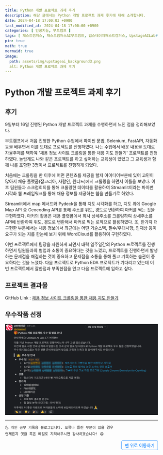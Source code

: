 ```yaml
---
title: Python 개발 프로젝트 과제 후기
description: 해당 글에서는 Python 개발 프로젝트 과제 후기에 대해 소개합니다.
date: 2024-04-18 17:00:03 +0900
last_modified_at: 2024-04-18 17:00:00 +0900
categories: [ 인공지능, 부트캠프 ]
tags: [ 패스트캠퍼스, 패스트캠퍼스AI부트캠프, 업스테이지패스트캠퍼스, UpstageAILab#국비지원, 패스트캠퍼스업스테이지에이아이랩, 패스트캠퍼스업스테이지부트캠프 ]
pin: true
math: true
mermaid: true
image:
  path: assets/img/upstageai_background3.png
  alt: Python 개발 프로젝트 과제 후기
---
```


# Python 개발 프로젝트 과제 후기

## 후기
9일부터 16일 진행된 Python 개발 프로젝트 과제를 수행하면서 느낀 점을 정리해보았다.

부트캠프에서 처음 진행한 Python 수업에서 파이썬 문법, Selenium, FastAPI, 자동화 등을 배우면서 이를 토대로 프로젝트를 진행하였다. 나는 수업에서 배운 내용을 토대로 자율주제를 택하여 '채용 정보 사이트 크롤링을 통한 채용 지도 만들기' 프로젝트를 진행하였다. 놀랍게도 나와 같은 프로젝트를 하고 싶어하는 교육생이 있었고 그 교육생과 함께 나를 포함한 3명이서 프로젝트를 진행하게 되었다. 

처음에는 크롤링을 한 이후에 어떤 콘텐츠를 제공을 할지 아이디어부분에 있어 고민이 많아서 채용 플랫폼(잡코리아, 사람인, 원티드)에서 크롤링을 하면서 이틀을 보냈다. 이후 팀원들과 스크럼회의를 통해 크롤링한 데이터를 활용하여 Streamlit이라는 파이썬 시각화 웹 프레임워크를 통해 채용 정보를 제공하는 웹을 만들기로 하였다. 

Streamlit에서 map 메서드와 Pydeck을 통해 지도 시각화를 하고, 지도 위에 Google Map API 중 Geocoding API를 통해 주소를 위도, 경도로 변환하여 마커를 찍는 것을 구현하였다. 마커의 활용은 채용 플랫폼에서 회사 상세주소를 크롤링하여 상세주소를 API에 반환하여 위도, 경도로 변환해서 마커로 찍는 로직으로 활용하였다. 또, 한가지 더 구현한 부분에서는 채용 정보에서 최근에는 어떤 기술스택, 필수/우대사항, 인재상 등이 요구가 되는 지를 한눈에 보기 위해 WordCloud를 활용하여 구현하였다.

이번 프로젝트에서 팀장을 자원하게 되면서 대략 일주일간의 Python 프로젝트를 진행하면서 팀원들과의 협업과 소통이 중요하다는 것을 느꼈고, 프로젝트를 진행하면서 발생하는 문제점을 해결하는 것이 중요하고 문제점을 소통을 통해 풀고 기록하는 습관이 중요하다는 것을 느꼈다. 다음 프로젝트로 Python EDA 프로젝트가 기다리고 있는데 이번 프로젝트에서 잘한점과 부족한점을 안고 다음 프로젝트에 임하고 싶다.

## 프로젝트 결과물
GitHub Link : [채용 정보 사이트 크롤링을 통한 채용 지도 만들기](https://github.com/UpstagePython/Job-Project)

## 우수작품 선정
<img src="https://github.com/SUNGMYEONGGI/image/blob/main/PythonProject_winner.png?raw=true" width="550" height="300">



***
    🌜 개인 공부 기록용 블로그입니다. 오류나 틀린 부분이 있을 경우 
    언제든지 댓글 혹은 메일로 지적해주시면 감사하겠습니다! 😄


<a href="#" style="display: inline-block; padding: 5px 10px; color: #007bff; text-decoration: none; border: 0.5px solid #007bff; border-radius: 5px; float: right;">맨 위로 이동하기</a>
